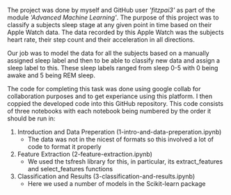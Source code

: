The project was done by myself and GitHub user *'fitzpai3'* as part of the module *'Advanced Machine Learning'*. The purpose of this project was to classify a subjects sleep stage at any given point in time based on their Apple Watch data. The data recorded by this Apple Watch was the subjects heart rate, their step count and their acceleration in all directions.

Our job was to model the data for all the subjects based on a manually assigned sleep label and then to be able to classify new data and assign a sleep label to this.
These sleep labels ranged from sleep 0-5 with 0 being awake and 5 being REM sleep.

The code for completing this task was done using google collab for collaboration purposes and to get experiance using this platform. I then coppied the developed code into this GitHub repository.
This code consists of three notebooks with each notebook being numbered by the order it should be run in:

1. Introduction and Data Preperation (1-intro-and-data-preperation.ipynb)
   - The data was not in the nicest of formats so this involved a lot of code to format it properly
2. Feature Extraction (2-feature-extraction.ipynb)
   - We used the tsfresh library for this,  in particular, its extract_features and select_features functions
3. Classification and Results (3-classification-and-results.ipynb)
   - Here we used a number of models in the Scikit-learn package

